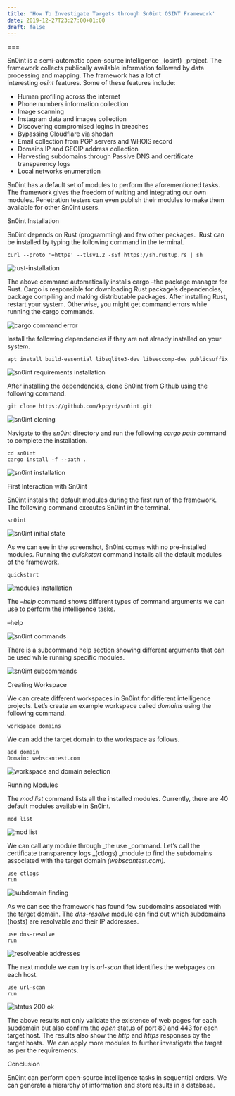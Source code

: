 ```yaml
---
title: 'How To Investigate Targets through Sn0int OSINT Framework'
date: 2019-12-27T23:27:00+01:00
draft: false
---
```


  

===

  

Sn0int is a semi-automatic open-source intelligence _(osint) _project. The framework collects publically available information followed by data processing and mapping. The framework has a lot of interesting _osint_ features. Some of these features include:

*   Human profiling across the internet
*   Phone numbers information collection
*   Image scanning
*   Instagram data and images collection
*   Discovering compromised logins in breaches
*   Bypassing Cloudflare via shodan
*   Email collection from PGP servers and WHOIS record
*   Domains IP and GEOIP address collection
*   Harvesting subdomains through Passive DNS and certificate transparency logs
*   Local networks enumeration

Sn0int has a default set of modules to perform the aforementioned tasks. The framework gives the freedom of writing and integrating our own modules. Penetration testers can even publish their modules to make them available for other Sn0int users.

Sn0int Installation

Sn0int depends on Rust (programming) and few other packages.  Rust can be installed by typing the following command in the terminal.

```
curl --proto '=https' --tlsv1.2 -sSf https://sh.rustup.rs | sh
```

![rust-installation](https://www.hackingloops.com/wp-content/uploads/2019/11/rust-installation.png)

The above command automatically installs cargo –the package manager for Rust. Cargo is responsible for downloading Rust package’s dependencies, package compiling and making distributable packages. After installing Rust, restart your system. Otherwise, you might get command errors while running the cargo commands.

![cargo command error](https://www.hackingloops.com/wp-content/uploads/2019/11/cargo-command-error.png)

Install the following dependencies if they are not already installed on your system.

```
apt install build-essential libsqlite3-dev libseccomp-dev publicsuffix
```

![sn0int requirements installation](https://www.hackingloops.com/wp-content/uploads/2019/11/sn0int-requirements-installation.png)

After installing the dependencies, clone Sn0int from Github using the following command.

```
git clone https://github.com/kpcyrd/sn0int.git
```

![sn0int cloning](https://www.hackingloops.com/wp-content/uploads/2019/11/sn0int-cloning.png)

Navigate to the _sn0int_ directory and run the following _cargo path_ command to complete the installation.

```
cd sn0int  
cargo install -f --path .
```

![sn0int installation](https://www.hackingloops.com/wp-content/uploads/2019/11/sn0int-installation.png)

First Interaction with Sn0int

Sn0int installs the default modules during the first run of the framework. The following command executes Sn0int in the terminal.

```
sn0int
```

![sn0int initial state](https://www.hackingloops.com/wp-content/uploads/2019/11/sn0int-initial-state.png)

As we can see in the screenshot, Sn0int comes with no pre-installed modules. Running the _quickstart_ command installs all the default modules of the framework.

```
quickstart
```

![modules installation](https://www.hackingloops.com/wp-content/uploads/2019/11/40-modules-installation.png)

The _–help_ command shows different types of command arguments we can use to perform the intelligence tasks.

–help

![sn0int commands](https://www.hackingloops.com/wp-content/uploads/2019/11/help-commands-1.png)

There is a subcommand help section showing different arguments that can be used while running specific modules.

![sn0int subcommands](https://www.hackingloops.com/wp-content/uploads/2019/11/subcommands.png)

Creating Workspace

We can create different workspaces in Sn0int for different intelligence projects. Let’s create an example workspace called _domains_ using the following command.

```
workspace domains
```

We can add the target domain to the workspace as follows.

```
add domain  
Domain: webscantest.com
```

![workspace and domain selection](https://www.hackingloops.com/wp-content/uploads/2019/11/workspace-and-domain-selection.png)

Running Modules

The _mod list_ command lists all the installed modules. Currently, there are 40 default modules available in Sn0int.

```
mod list
```

![mod list](https://www.hackingloops.com/wp-content/uploads/2019/11/mod-list-command.png)

We can call any module through _the use _command. Let’s call the certificate transparency logs _(ctlogs) _module to find the subdomains associated with the target domain _(webscantest.com)._

```
use ctlogs  
run
```

![subdomain finding](https://www.hackingloops.com/wp-content/uploads/2019/11/subdomain-finding.png)

As we can see the framework has found few subdomains associated with the target domain. The _dns-resolve_ module can find out which subdomains (hosts) are resolvable and their IP addresses.

```
use dns-resolve  
run
```

![resolveable addresses](https://www.hackingloops.com/wp-content/uploads/2019/11/resolve-able-addresses.png)

The next module we can try is _url-scan_ that identifies the webpages on each host.

```
use url-scan  
run
```

![status 200 ok](https://www.hackingloops.com/wp-content/uploads/2019/11/status-200-ok.png)

The above results not only validate the existence of web pages for each subdomain but also confirm the _open_ status of port 80 and 443 for each target host. The results also show the _http_ and _https_ responses by the target hosts.  We can apply more modules to further investigate the target as per the requirements.

Conclusion

Sn0int can perform open-source intelligence tasks in sequential orders. We can generate a hierarchy of information and store results in a database.